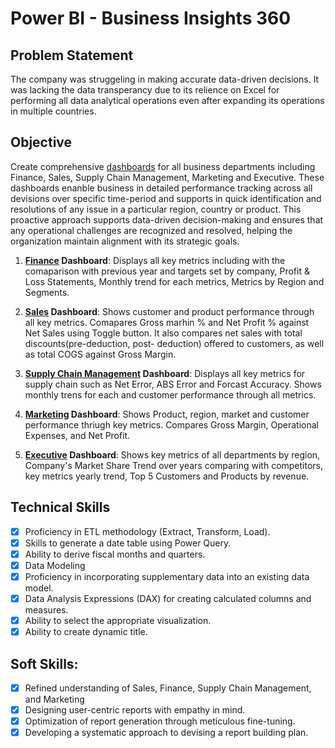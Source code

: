 # Power BI - Business Insights 360
## Problem Statement 
The company was struggeling in making accurate data-driven decisions. It was lacking the data transperancy due to its relience on Excel for performing all data analytical operations even after expanding its operations in multiple countries.

## Objective 
Create comprehensive [dashboards](https://app.powerbi.com/groups/me/reports/9e0555bf-c609-4575-a2e2-b33926e0a956/19ecc12eb7464a006010?experience=power-bi) for all business departments including Finance, Sales, Supply Chain Management, Marketing and Executive. These dashboards enanble business in detailed performance tracking across all devisions over specific time-period and supports in quick identification and resolutions of any issue in a particular region, country or product. This proactive approach supports data-driven decision-making and ensures that any operational challenges are recognized and resolved, helping the organization maintain alignment with its strategic goals. 

1. **[Finance](https://github.com/JahnaviAnalyst/Business-Insights-360/blob/main/Finance%20View.png) Dashboard**: Displays all key metrics including with the comaparison with previous year and targets set by company, Profit & Loss Statements, Monthly trend for each metrics, Metrics by Region and Segments.

2. **[Sales](https://github.com/JahnaviAnalyst/Business-Insights-360/blob/main/Sales%20View.png) Dashboard**: Shows customer and product performance through all key metrics. Comapares Gross marhin % and Net Profit % against Net Sales using Toggle button. It also compares net sales with total discounts(pre-deduction, post- deduction) offered to customers, as well as total COGS against Gross Margin.

3. **[Supply Chain Management](https://github.com/JahnaviAnalyst/Business-Insights-360/blob/main/Supply%20Chain%20View.png) Dashboard**: Displays all key metrics for supply chain such as Net Error, ABS Error and Forcast Accuracy. Shows monthly trens for each and customer performance through all metrics.

4. **[Marketing](https://github.com/JahnaviAnalyst/Business-Insights-360/blob/main/Marketing%20View.png) Dashboard**: Shows Product, region, market and customer performance thriugh key metrics. Compares Gross Margin, Operational Expenses, and Net Profit.

5. **[Executive](https://github.com/JahnaviAnalyst/Business-Insights-360/blob/main/Executive%20View.png) Dashboard**: Shows key metrics of all departments by region, Company's Market Share Trend over years comparing with competitors, key metrics yearly trend, Top 5 Customers and Products by revenue.


## Technical Skills
- [x]	Proficiency in ETL methodology (Extract, Transform, Load).
- [x]	Skills to generate a date table using Power Query.
- [x]	Ability to derive fiscal months and quarters.
- [x]	Data Modeling
- [x]	Proficiency in incorporating supplementary data into an existing data model.
- [x]	Data Analysis Expressions (DAX) for creating calculated columns and measures.
- [x] Ability to select the appropriate visualization.
- [x] Ability to create dynamic title.

## Soft Skills:
- [x]	Refined understanding of Sales, Finance, Supply Chain Management, and Marketing
- [x]	Designing user-centric reports with empathy in mind.
- [x]	Optimization of report generation through meticulous fine-tuning.
- [x]	Developing a systematic approach to devising a report building plan.

